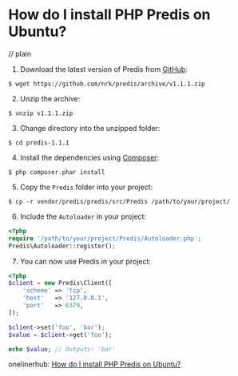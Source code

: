# How do I install PHP Predis on Ubuntu?
// plain

1. Download the latest version of Predis from [GitHub](https://github.com/nrk/predis/releases):

```
$ wget https://github.com/nrk/predis/archive/v1.1.1.zip
```

2. Unzip the archive:

```
$ unzip v1.1.1.zip
```

3. Change directory into the unzipped folder:

```
$ cd predis-1.1.1
```

4. Install the dependencies using [Composer](https://getcomposer.org/):

```
$ php composer.phar install
```

5. Copy the `Predis` folder into your project:

```
$ cp -r vendor/predis/predis/src/Predis /path/to/your/project/
```

6. Include the `Autoloader` in your project:

```php
<?php
require '/path/to/your/project/Predis/Autoloader.php';
Predis\Autoloader::register();
```

7. You can now use Predis in your project:

```php
<?php
$client = new Predis\Client([
    'scheme' => 'tcp',
    'host'   => '127.0.0.1',
    'port'   => 6379,
]);

$client->set('foo', 'bar');
$value = $client->get('foo');

echo $value; // Outputs: 'bar'
```

onelinerhub: [How do I install PHP Predis on Ubuntu?](https://onelinerhub.com/predis/how-do-i-install-php-predis-on-ubuntu)
